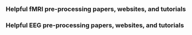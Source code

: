 ### Helpful fMRI pre-processing papers, websites, and tutorials




### Helpful EEG pre-processing papers, websites, and tutorials


